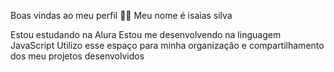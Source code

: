 Boas vindas ao meu perfil 💙💙
Meu nome é isaias silva

Estou estudando na Alura
Estou me desenvolvendo na linguagem JavaScript
Utilizo esse espaço para minha organização e compartilhamento dos meu projetos desenvolvidos
